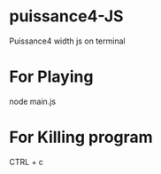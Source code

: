 # puissance4-JS
Puissance4 width js on terminal

# For Playing
node main.js
# For Killing program
CTRL + c
